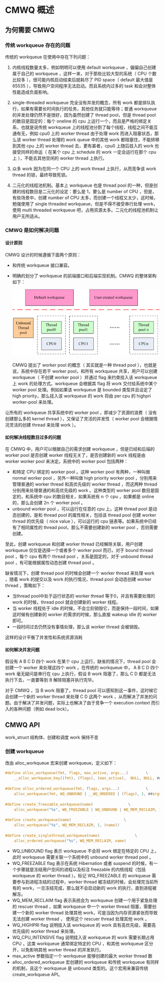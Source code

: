 # CMWQ 概述

## 为何需要 CMWQ

### 传统 workqueue 存在的问题

传统的 workqueue 在使用中存在下列问题：

1. 内核线程数量太多，例如明明可以使用 default workqueue ，偏偏自己创建属于自己的 workqueue ，这样一来，对于那些比较大型的系统（  CPU 个数比较多 ），很可能内核启动结束后就耗尽了 PID space（ default 最大值是65535 ），导致用户空间程序无法启动。而且系统内过多的 task 和会对整体性能造成负面影响。

2. single-threaded workqueue 完全没有并发的概念，所有 work 都是排队执行，如果有需要长时间执行的任务，其他任务就只能等待；普通 workqueue 的并发处理仍然不是很好，因为虽然创建了 thread pool，但是 thread pool 的数目是固定的：每个 oneline 的 cpu 上运行一个，而且是严格的绑定关系，也就是说传统 workqueue 上的线程池分割了每个线程，线程之间不能互通有无，例如 cpu0 上的 worker thread 由于处理 work 而进入阻塞状态，那么该 worker thread 处理的 work queue 中的其他 work 都阻塞住，不能转移到其他 cpu 上的 worker thread 去，更有甚者，cpu0 上随后挂入的 work 也接受同样的命运（ 在某个 cpu 上 schedule 的 work 一定会运行在那个 cpu 上 ），不能去其他空闲的 worker thread 上执行。

3. 众多 work 因为在同一个 CPU 上的 work thread 上执行，从而竞争该 work thread 的锁，最终导致死锁。

4. 二元化的线程池机制。基本上 workqueue 也是 thread pool 的一种，但是创建的线程数目是二元化的设定：要么是 1，要么是 number of CPU ，但是，有些场景中，创建 number of CPU 太多，而创建一个线程又太少，这时候，勉强使用了 single threaded workqueue，但是不得不接受串行处理 work，使用 multi threaded workqueue 吧，占用资源太多。二元化的线程池机制让用户无所适从。 

### CMWQ 是如何解决问题

#### 设计原则

CMWQ 设计的时候遵循下面两个原则：

- 和传统 workqueue 接口兼容。
- 明确的划分了 workqueue 的前端接口和后端实现机制。CMWQ 的整体架构如下：
 
    ![CMWQ 架构](./img/cmwq_arch.gif)
    
    CMWQ 提出了 worker pool 的概念（ 其实就是一种 thread pool ），也就是说，系统中存在若干 worker pool，和所有 workqueue 共享，用户可以创建 workqueue（ 不创建 worker pool ）并通过 flag 来约束挂入该 workqueue 上 work 的处理方式。workqueue 会根据其 flag 将 work 交付给系统中某个 worker pool 处理。例如如果该 workqueue 是 bounded 类型并且设定了 high priority，那么挂入该 workqueue 的 work 将由 per cpu 的 highpri worker-pool 来处理。

让所有的 workqueue 共享系统中的 worker pool ，即减少了资源的浪费（ 没有创建那么多的 kernel thread ），又保证了灵活的并发性（ worker pool 会根据情况灵活的创建 thread 来处理 work ）。
    
#### 如何解决线程数目过多的问题

在 CMWQ 中，用户可以根据自己的需求创建 workqueue ，但是已经和后端的 worker pool 是否创建 worker 线程无关了，是否创建新的 work 线程是由 worker  worker pool 来决定。系统中的 worker pool 包括两种： 

- 和特定 CPU 绑定的 worker pool 。这种 worker pool 有两种，一种叫做 normal worker pool ，另外一种叫做 high priority  worker pool ，分别用来管理普通的 worker thread 和高优先级的 worker thread ，而这两种 thread 分别用来处理普通的和高优先级的 work 。这种类型的 worker pool 数目是固定的，和系统中 cpu 的数目相关，如果系统有 n 个 cpu ，如果都是 online 的，那么会创建 2n 个 worker pool 。
- unbound worker pool ，可以运行在任意的 cpu 上。这种 thread pool 是动态创建的，是和 thread pool 的属性相关，包括该 thread pool 创建 worker thread 的优先级（ nice value ），可以运行的 cpu 链表等。如果系统中已经有了相同属性的 thread pool，那么不需要创建新的 worker pool ，否则需要创建。

至此，创建 workqueue 和创建 worker thread 已经解除关联，用户创建 workqueue 仅仅是选择一个或者多个 worker pool 而已，对于 bound thread pool ，每个 cpu 有两个 thread pool ，关系是固定的，对于 unbound thread pool ，有可能根据属性动态创建 thread pool 。

缺省情况下，创建 thread pool 的时候会创建一个 worker thread 来处理 work ，随着 work 的提交以及 work 的执行情况，thread pool 会动态创建 worker thread ，策略如下：

- 当thread pool中处于运行状态的 worker thread 等于0，并且有需要处理的 work 的时候，thread pool 就会创建新的 worker 线程。
- 当 worker 线程处于 idle 的时候，不会立刻销毁它，而是保持一段时间，如果这时候有创建新的 worker 的需求的时候，那么直接 wakeup idle 的 worker 即可。
- 一段时间过去仍然没有事情处理，那么该 worker thread 会被销毁。

这样的设计平衡了并发性和系统资源消耗

#### 如何解决并发问题

假设有 A B C D 四个 work 在某个 cpu 上运行，缺省的情况下，thread pool 会创建一个 worker 来处理这四个 work 。在传统的 workqueue 中， A B C D 四个 work 毫无疑问是串行在 cpu 上执行，假设 B work 阻塞了，那么 C D 都是无法执行下去，一直要等到 B 解除阻塞并执行完毕。

对于 CMWQ ，当 B work 阻塞了，thread pool 可以感知到这一事件，这时候它会创建一个新的 worker thread 来处理 C D 这两个 work ，从而解决了并发的问题。由于解决了并发问题，实际上也解决了由于竞争一个 execution context 而引入的各种问题（例如 dead lock）。

## CMWQ API

work_struct 结构体、创建和调度 work 保持不变

### 创建 workqueue

改由 alloc_workqueue 宏来创建 workqueue，定义如下：
```c
#define alloc_workqueue(fmt, flags, max_active, args...)        \
    __alloc_workqueue_key((fmt), (flags), (max_active),  NULL, NULL, ##args)

#define alloc_ordered_workqueue(fmt, flags, args...)            \
    alloc_workqueue(fmt, WQ_UNBOUND | __WQ_ORDERED | (flags), 1, ##args)

#define create_freezable_workqueue(name)                \
    alloc_workqueue("%s", WQ_FREEZABLE | WQ_UNBOUND | WQ_MEM_RECLAIM, 1, (name))

#define create_workqueue(name)                        \
    alloc_workqueue("%s", WQ_MEM_RECLAIM, 1, (name))

#define create_singlethread_workqueue(name)                \
    alloc_ordered_workqueue("%s", WQ_MEM_RECLAIM, name) 
```
- WQ_UNBOUND flag 表示 workqueue 不会将 work 绑定在特定的 CPU 上，此时 workqueue 需要关联一个系统中的 unbound worker thread pool 。
- WQ_FREEZABLE flag 表示在系统 Hibernation 或者 suspend 的时候，有一个步骤就是冻结用户空间的进程以及标注 freezable 的内核线程（包括 workqueue 的 worker thread ）。标记 WQ_FREEZABLE 的 workqueue 需要参与到进程冻结的过程中，worker thread 被冻结的时候，会处理完当前所有的 work，一旦冻结完成，那么就不会启动新的 work 的执行，直到进程被解冻。
- WQ_MEM_RECLAIM flag 表示系统会为 workqueue 创建一个用于紧急处理的 rescuer thread ，如果 workqueue 中一个 worker thread 阻塞，需要创建一个新的 worker thread 处理其他 work，可是当因为内存资源紧张而导致无法创建 worker thread ， 使用这个 rescuer thread 处理其他 work 。
- WQ_HIGHPRI flag 说明挂入该 workqueue 的 work 具有高优先级，需要高优先级的 worker thread 来处理。
- WQ_CPU_INTENSIVE flag 说明挂入该 workqueue 的 work 需要长期占用 CPU ，这类 workqueue 通常绑定特定的 CPU ，和其他 workqueue 区分开，以免影响其他 worker thread 的并发执行。
- max_active 参数指定一个 workqueue 能够创建的最大 worker thread 数
- alloc_ordered_workqueue 宏创建的 workqueue 和传统 workqueue 有同样的机制，且这个 workqueue 是 unbound 类型的。这个宏用来兼容传统 create_workqueue API。
